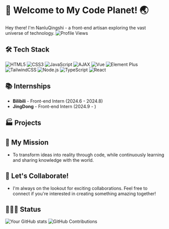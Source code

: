 # 🚀 Welcome to My Code Planet! 🌏
Hey there! I'm NanluQingshi - a front-end artisan exploring the vast universe of technology. ![Profile Views](https://komarev.com/ghpvc/?username=NanluQingshi)
## 🛠️ Tech Stack
![HTML5](https://img.shields.io/badge/html5-%23E34F26.svg?style=flat-square&logo=html5&logoColor=white)
![CSS3](https://img.shields.io/badge/css3-%231572B6.svg?style=flat-square&logo=css3&logoColor=white)
![JavaScript](https://img.shields.io/badge/javascript-%23323330.svg?style=flat-square&logo=javascript&logoColor=%23F7DF1E)
![AJAX](https://img.shields.io/badge/ajax-%23000000.svg?style=flat-square&logo=ajax&logoColor=white)
![Vue](https://img.shields.io/badge/vue.js-%234FC08D.svg?style=flat-square&logo=vue.js&logoColor=white)
![Element Plus](https://img.shields.io/badge/element%20plus-%23007FFF.svg?style=flat-square&logo=element&logoColor=white)
![TailwindCSS](https://img.shields.io/badge/tailwindcss-%2338B2AC.svg?style=flat-square&logo=tailwind-css&logoColor=white)
![Node.js](https://img.shields.io/badge/node.js-%23339933.svg?style=flat-square&logo=node.js&logoColor=white)
![TypeScript](https://img.shields.io/badge/typescript-%233178C6.svg?style=flat-square&logo=typescript&logoColor=white)
![React](https://img.shields.io/badge/react-%2320232a.svg?style=flat-square&logo=react&logoColor=%2361DAFB)

## 📚 Internships
<!-- ### - Education
- **Southwest University** -  (2019 - 2023)
- **University of Science and Technology of China** - (2023 - )
--> 
- **Bilibili** - Front-end Intern (2024.6 - 2024.8) 
- **JingDong** - Front-end Intern (2024.9 - )

## 🏭 Projects
<!-- - **[Project Name]** - [Description of the project.](project-link)
- **[Another Project]** - [Description with features and technologies used.](project-link)
-->

<!-- ## 📝 Blog
Check out my latest articles on [My Blog](https://yourblog.com).
-->
  
## 🎯 My Mission
- To transform ideas into reality through code, while continuously learning and sharing knowledge with the world.
  
## 🤝 Let's Collaborate!
- I'm always on the lookout for exciting collaborations. Feel free to connect if you're interested in creating something amazing together!

## 🏃🏻‍♀️ Status
![Your GitHub stats](https://github-readme-stats.vercel.app/api?username=NanluQingshi&show_icons=true&theme=radical) ![GitHub Contributions](https://github-readme-streak-stats.herokuapp.com/?user=NanluQingshi&theme=radical)
<!--
**NanluQingshi/NanluQingshi** is a ✨ _special_ ✨ repository because its `README.md` (this file) appears on your GitHub profile.

Here are some ideas to get you started:

- 🔭 I’m currently working on ...
- 🌱 I’m currently learning ...
- 👯 I’m looking to collaborate on ...
- 🤔 I’m looking for help with ...
- 💬 Ask me about ...
- 📫 How to reach me: ...
- 😄 Pronouns: ...
- ⚡ Fun fact: ...
-->
